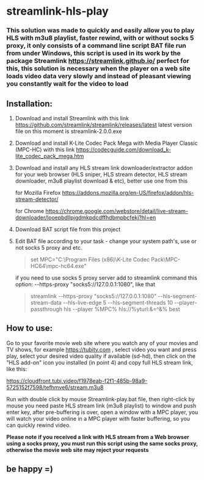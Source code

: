 # streamlink-hls-play
### This solution was made to quickly and easily allow you to play HLS with m3u8 playlist, faster rewind, with or without socks 5 proxy, it only consists of a command line script BAT file run from under Windows, this script is used in its work by the package Streamlink https://streamlink.github.io/ perfect for this, this solution is necessary when the player on a web site loads video data very slowly and instead of pleasant viewing you constantly wait for the video to load

## Installation:
1. Download and install Streamlink with this link https://github.com/streamlink/streamlink/releases/latest  latest version file on this moment is streamlink-2.0.0.exe

2. Download and install K-Lite Codec Pack Mega with Media Player Classic (MPC-HC) with this link https://codecguide.com/download_k-lite_codec_pack_mega.htm

3. Download and install any HLS stream link downloader/extractor addon for your web browser (HLS sniper, HLS stream detector, HLS stream downloader, m3u8 playlist download & etc), better use one from this

   for Mozilla Firefox https://addons.mozilla.org/en-US/firefox/addon/hls-stream-detector/

   for Chrome https://chrome.google.com/webstore/detail/live-stream-downloader/looepbdllpjgdmkpdcdffhdbmpbcfekj?hl=en

5. Download BAT script file from this project
6. Edit BAT file according to your task - change your system path's, use or not socks 5 proxy and etc.

   >set MPC="C:\Program Files (x86)\K-Lite Codec Pack\MPC-HC64\mpc-hc64.exe"

   if you need to use socks 5 proxy server add to streamlink command this option: --https-proxy "socks5://127.0.0.1:1080", like that
   
   >streamlink --https-proxy "socks5://127.0.0.1:1080" --hls-segment-stream-data --hls-live-edge 5 --hls-segment-threads 10 --player-passthrough hls --player %MPC% hls://%yturl:&=^&% best
   
## How to use:

Go to your favorite movie web site where you watch any of your movies and TV shows, for example https://tubitv.com , select video you want and press play, select your desired video quality if available (sd-hd), then click on the "HLS add-on" icon you installed (in point 4) and copy full HLS stream link, like this:

https://cloudfront.tubi.video/f1978eab-f2f1-485b-98a9-5725152f7598/tefhmve6/stream.m3u8

Run with double click by mouse Streamlink-play.bat file, then right-click by mouse you need paste HLS stream link (m3u8 playlist) to window and push enter key, after pre-buffering is over, open a window with a MPC player, you will watch your video online in a MPC player with faster buffering, so you can quickly rewind video.

**Please note if you received a link with HLS stream from a Web browser using a socks proxy, you must run this script using the same socks proxy, otherwise the movie web site may reject your requests**

## be happy =)
